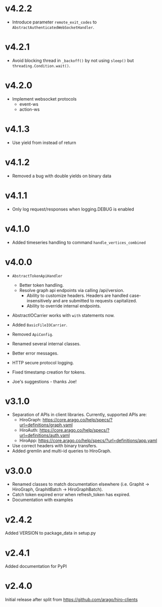 # v4.2.2

* Introduce parameter `remote_exit_codes` to `AbstractAuthenticatedWebSocketHandler`. 

# v4.2.1

* Avoid blocking thread in `_backoff()` by not using `sleep()` but `threading.Condition.wait()`.

# v4.2.0

* Implement websocket protocols
  * event-ws
  * action-ws

# v4.1.3

* Use yield from instead of return

# v4.1.2

* Removed a bug with double yields on binary data

# v4.1.1

* Only log request/responses when logging.DEBUG is enabled

# v4.1.0

* Added timeseries handling to command `handle_vertices_combined`

# v4.0.0

* `AbstractTokenApiHandler`
  * Better token handling.
  * Resolve graph api endpoints via calling /api/version.
    * Ability to customize headers. Headers are handled 
      case-insensitively and are submitted to requests capitalized.
    * Ability to override internal endpoints.

  
* AbstractIOCarrier works with `with` statements now.
* Added `BasicFileIOCarrier`.  


* Removed `ApiConfig`.
* Renamed several internal classes.
* Better error messages.
* HTTP secure protocol logging.
* Fixed timestamp creation for tokens.


* Joe's suggestions - thanks Joe!

# v3.1.0

* Separation of APIs in client libraries. Currently, supported APIs are:
  * HiroGraph: https://core.arago.co/help/specs/?url=definitions/graph.yaml
  * HiroAuth: https://core.arago.co/help/specs/?url=definitions/auth.yaml
  * HiroApp: https://core.arago.co/help/specs/?url=definitions/app.yaml
* Use correct headers with binary transfers.
* Added gremlin and multi-id queries to HiroGraph.

# v3.0.0

* Renamed classes to match documentation elsewhere (i.e. Graphit -> HiroGraph, GraphitBatch -> HiroGraphBatch).
* Catch token expired error when refresh_token has expired.
* Documentation with examples

# v2.4.2

Added VERSION to package_data in setup.py

# v2.4.1

Added documentation for PyPI

# v2.4.0

Initial release after split from https://github.com/arago/hiro-clients

